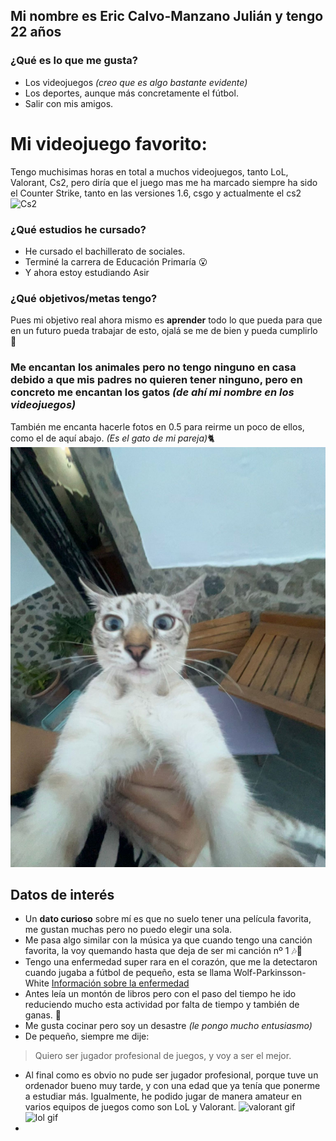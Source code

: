 ## Mi nombre es Eric Calvo-Manzano Julián y tengo 22 años
### ¿Qué es lo que me gusta?
* Los videojuegos _(creo que es algo bastante evidente)_
* Los deportes, aunque más concretamente el fútbol.
* Salir con mis amigos.

# Mi videojuego favorito:
Tengo muchisimas horas en total a muchos videojuegos, tanto LoL, Valorant, Cs2, pero diría que el juego mas me ha marcado siempre ha sido el Counter Strike, tanto en las versiones 1.6, csgo y actualmente el cs2
![Cs2](https://cdn.akamai.steamstatic.com/apps/csgo/images/csgo_react/social/cs2.jpg)

### ¿Qué estudios he cursado?
* He cursado el bachillerato de sociales.
* Terminé la carrera de Educación Primaría 😮
* Y ahora estoy estudiando Asir

### ¿Qué objetivos/metas tengo?
Pues mi objetivo real ahora mismo es **aprender** todo lo que pueda para que en un futuro pueda trabajar de esto, ojalá se me de bien y pueda cumplirlo 😬

### Me encantan los animales pero no tengo ninguno en casa debido a que mis padres no quieren tener ninguno, pero en concreto me encantan los gatos _(de ahí mi nombre en los videojuegos)_
También me encanta hacerle fotos en 0.5 para reirme un poco de ellos, como el de aquí abajo. _(Es el gato de mi pareja)_🐈
![Gato en 0.5](https://github.com/Ericcmj/1-Asir/blob/main/karma0.5.jpeg)

## Datos de interés
* Un **dato curioso** sobre mí es que no suelo tener una película favorita, me gustan muchas pero no puedo elegir una sola.
* Me pasa algo similar con la música ya que cuando tengo una canción favorita, la voy quemando hasta que deja de ser mi canción nº 1 🎶🎵
* Tengo una enfermedad super rara en el corazón, que me la detectaron cuando jugaba a fútbol de pequeño, esta se llama Wolf-Parkinsson-White [Información sobre la enfermedad](https://medlineplus.gov/spanish/ency/article/000151.htm)
* Antes leía un montón de libros pero con el paso del tiempo he ido reduciendo mucho esta actividad por falta de tiempo y también de ganas. 📕
* Me gusta cocinar pero soy un desastre _(le pongo mucho entusiasmo)_
* De pequeño, siempre me dije:
> Quiero ser jugador profesional de juegos, y voy a ser el mejor.
* Al final como es obvio no pude ser jugador profesional, porque tuve un ordenador bueno muy tarde, y con una edad que ya tenía que ponerme a estudiar más. Igualmente, he podido jugar de manera amateur en varios equipos de juegos como son LoL y Valorant.
![valorant gif](https://media4.giphy.com/media/IvOFcGZeDA76P6XryO/200.webp?cid=790b7611xucfyd056738ql1san1izofr0ghtrbc0kysnmf4w&ep=v1_gifs_search&rid=200.webp&ct=g)
![lol gif](https://media4.giphy.com/media/3oKIP73vEZmJjFNXtC/giphy.webp?cid=ecf05e476iitpo1rj3l10c735g43xkedaltfs1vmpv8lveam&ep=v1_gifs_search&rid=giphy.webp&ct=g)
* 

